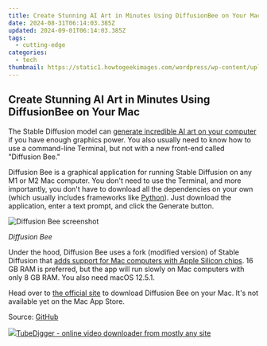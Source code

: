```yaml
---
title: Create Stunning AI Art in Minutes Using DiffusionBee on Your Mac
date: 2024-08-31T06:14:03.385Z
updated: 2024-09-01T06:14:03.385Z
tags:
  - cutting-edge
categories:
  - tech
thumbnail: https://static1.howtogeekimages.com/wordpress/wp-content/uploads/2022/08/2022-M2-Apple-MacBook-Air-sitting-on-a-desk.jpg
---
```


## Create Stunning AI Art in Minutes Using DiffusionBee on Your Mac

The Stable Diffusion model can [generate incredible AI art on your computer](https://unlock-android.techidaily.com/7-ways-to-unlock-a-locked-xiaomi-redmi-k70-phone-by-drfone-android/) if you have enough graphics power. You also usually need to know how to use a command-line Terminal, but not with a new front-end called "Diffusion Bee."

 Diffusion Bee is a graphical application for running Stable Diffusion on any M1 or M2 Mac computer. You don't need to use the Terminal, and more importantly, you don't have to download all the dependencies on your own (which usually includes frameworks like [Python](https://youtube-data.techidaily.com/024-approved-conveniently-connect-with-others-via-your-playlist/)). Just download the application, enter a text prompt, and click the Generate button.

![Diffusion Bee screenshot](https://static1.howtogeekimages.com/wordpress/wp-content/uploads/2022/09/sc-Large.jpeg) 

_Diffusion Bee_

 Under the hood, Diffusion Bee uses a fork (modified version) of Stable Diffusion that [adds support for Mac computers with Apple Silicon chips](https://github.com/bfirsh/stable-diffusion/tree/apple-silicon-mps-support). 16 GB RAM is preferred, but the app will run slowly on Mac computers with only 8 GB RAM. You also need macOS 12.5.1.

 Head over to [the official site](https://diffusionbee.com/) to download Diffusion Bee on your Mac. It's not available yet on the Mac App Store.

 Source: [GitHub](https://github.com/divamgupta/diffusionbee-stable-diffusion-ui)

<ins class="adsbygoogle"
     style="display:block"
     data-ad-format="autorelaxed"
     data-ad-client="ca-pub-7571918770474297"
     data-ad-slot="1223367746"></ins>



<ins class="adsbygoogle"
     style="display:block"
     data-ad-client="ca-pub-7571918770474297"
     data-ad-slot="8358498916"
     data-ad-format="auto"
     data-full-width-responsive="true"></ins>



<!-- affiliate ads begin -->
<a href="https://secure.2checkout.com/order/checkout.php?PRODS=4572700&QTY=1&AFFILIATE=108875&CART=1"><img src="	https://www.tubedigger.com/wp-content/uploads/2020/08/tubedigger-software-new.png" border="0">TubeDigger - online video downloader from mostly any site</a>
<!-- affiliate ads end -->
